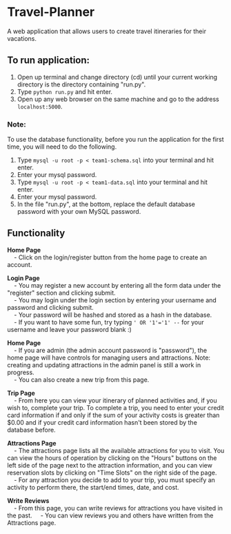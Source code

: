 # Travel-Planner

A web application that allows users to create travel itineraries for their vacations.

## To run application:
1. Open up terminal and change directory (cd) until your current working directory is the directory containing "run.py".
2. Type `python run.py` and hit enter.
3. Open up any web browser on the same machine and go to the address `localhost:5000`.

### Note:
To use the database functionality, before you run the application for the first time, you will need to do the following.

1. Type `mysql -u root -p < team1-schema.sql` into your terminal and hit enter.
2. Enter your mysql password.
3. Type `mysql -u root -p < team1-data.sql` into your terminal and hit enter.
4. Enter your mysql password.
5. In the file "run.py", at the bottom, replace the default database password with your own MySQL password.

## Functionality
<b>Home Page</b><br />
&nbsp;&nbsp;&nbsp;&nbsp;- Click on the login/register button from the home page to create an account.

<b>Login Page</b><br />
&nbsp;&nbsp;&nbsp;&nbsp;- You may register a new account by entering all the form data under the "register" section and clicking submit.<br />
&nbsp;&nbsp;&nbsp;&nbsp;- You may login under the login section by entering your username and password and clicking submit.<br />
&nbsp;&nbsp;&nbsp;&nbsp;- Your password will be hashed and stored as a hash in the database.<br />
&nbsp;&nbsp;&nbsp;&nbsp;- If you want to have some fun, try typing `' OR '1'='1' --` for your username and leave your password blank :)

<b>Home Page</b><br />
&nbsp;&nbsp;&nbsp;&nbsp;- If you are admin (the admin account password is "password"), the home page will have controls for managing users and attractions. Note: creating and updating attractions in the admin panel is still a work in progress.<br />
&nbsp;&nbsp;&nbsp;&nbsp;- You can also create a new trip from this page.

<b>Trip Page</b><br />
&nbsp;&nbsp;&nbsp;&nbsp;- From here you can view your itinerary of planned activities and, if you wish to, complete your trip. To complete a trip, you need to enter your credit card information if and only if the sum of your activity costs is greater than $0.00 and if your credit card information hasn't been stored by the database before.<br />

<b>Attractions Page</b><br />
&nbsp;&nbsp;&nbsp;&nbsp;- The attractions page lists all the available attractions for you to visit. You can view the hours of operation by clicking on the "Hours" buttons on the left side of the page next to the attraction information, and you can view reservation slots by clicking on "Time Slots" on the right side of the page.<br />
&nbsp;&nbsp;&nbsp;&nbsp;- For any attraction you decide to add to your trip, you must specify an activity to perform there, the start/end times, date, and cost.

<b>Write Reviews</b><br />
&nbsp;&nbsp;&nbsp;&nbsp;- From this page, you can write reviews for attractions you have visited in the past.
&nbsp;&nbsp;&nbsp;&nbsp;- You can view reviews you and others have written from the Attractions page.
